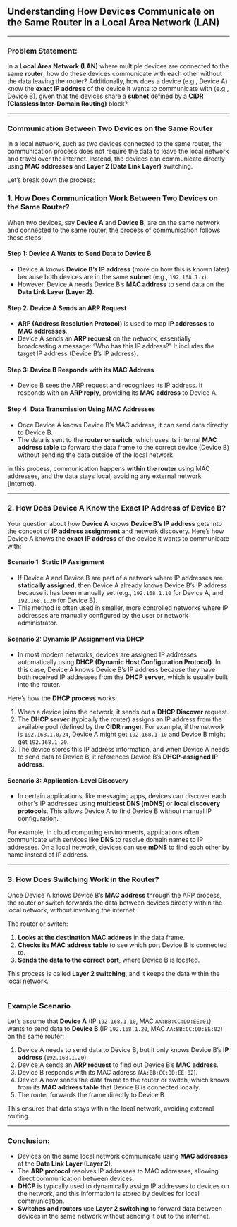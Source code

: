 ## **Understanding How Devices Communicate on the Same Router in a Local Area Network (LAN)**
---

### Problem Statement:
In a **Local Area Network (LAN)** where multiple devices are connected to the same **router**, how do these devices communicate with each other without the data leaving the router? Additionally, how does a device (e.g., Device A) know the **exact IP address** of the device it wants to communicate with (e.g., Device B), given that the devices share a **subnet** defined by a **CIDR (Classless Inter-Domain Routing)** block?

---

### Communication Between Two Devices on the Same Router

In a local network, such as two devices connected to the same router, the communication process does not require the data to leave the local network and travel over the internet. Instead, the devices can communicate directly using **MAC addresses** and **Layer 2 (Data Link Layer)** switching.

Let’s break down the process:

### 1. **How Does Communication Work Between Two Devices on the Same Router?**

When two devices, say **Device A** and **Device B**, are on the same network and connected to the same router, the process of communication follows these steps:

#### Step 1: Device A Wants to Send Data to Device B
- Device A knows **Device B’s IP address** (more on how this is known later) because both devices are in the same **subnet** (e.g., `192.168.1.x`).
- However, Device A needs Device B’s **MAC address** to send data on the **Data Link Layer (Layer 2)**.

#### Step 2: Device A Sends an ARP Request
- **ARP (Address Resolution Protocol)** is used to map **IP addresses** to **MAC addresses**.
- Device A sends an **ARP request** on the network, essentially broadcasting a message: “Who has this IP address?” It includes the target IP address (Device B’s IP address).
  
#### Step 3: Device B Responds with its MAC Address
- Device B sees the ARP request and recognizes its IP address. It responds with an **ARP reply**, providing its **MAC address** to Device A.

#### Step 4: Data Transmission Using MAC Addresses
- Once Device A knows Device B’s MAC address, it can send data directly to Device B.
- The data is sent to the **router or switch**, which uses its internal **MAC address table** to forward the data frame to the correct device (Device B) without sending the data outside of the local network.
  
In this process, communication happens **within the router** using MAC addresses, and the data stays local, avoiding any external network (internet).

---

### 2. **How Does Device A Know the Exact IP Address of Device B?**

Your question about how **Device A** knows **Device B’s IP address** gets into the concept of **IP address assignment** and network discovery. Here’s how Device A knows the **exact IP address** of the device it wants to communicate with:

#### Scenario 1: **Static IP Assignment**
- If Device A and Device B are part of a network where IP addresses are **statically assigned**, then Device A already knows Device B’s IP address because it has been manually set (e.g., `192.168.1.10` for Device A, and `192.168.1.20` for Device B).
- This method is often used in smaller, more controlled networks where IP addresses are manually configured by the user or network administrator.

#### Scenario 2: **Dynamic IP Assignment via DHCP**
- In most modern networks, devices are assigned IP addresses automatically using **DHCP (Dynamic Host Configuration Protocol)**. In this case, Device A knows Device B’s IP address because they have both received IP addresses from the **DHCP server**, which is usually built into the router.
  
Here’s how the **DHCP process** works:
1. When a device joins the network, it sends out a **DHCP Discover** request.
2. The **DHCP server** (typically the router) assigns an IP address from the available pool (defined by the **CIDR range**). For example, if the network is `192.168.1.0/24`, Device A might get `192.168.1.10` and Device B might get `192.168.1.20`.
3. The device stores this IP address information, and when Device A needs to send data to Device B, it references Device B’s **DHCP-assigned IP address**.
  
#### Scenario 3: **Application-Level Discovery**
- In certain applications, like messaging apps, devices can discover each other's IP addresses using **multicast DNS (mDNS)** or **local discovery protocols**. This allows Device A to find Device B without manual IP configuration.
  
For example, in cloud computing environments, applications often communicate with services like **DNS** to resolve domain names to IP addresses. On a local network, devices can use **mDNS** to find each other by name instead of IP address.

---

### 3. **How Does Switching Work in the Router?**

Once Device A knows Device B’s **MAC address** through the ARP process, the router or switch forwards the data between devices directly within the local network, without involving the internet.

The router or switch:
1. **Looks at the destination MAC address** in the data frame.
2. **Checks its MAC address table** to see which port Device B is connected to.
3. **Sends the data to the correct port**, where Device B is located.

This process is called **Layer 2 switching**, and it keeps the data within the local network.

---

### Example Scenario

Let’s assume that **Device A** (IP `192.168.1.10`, MAC `AA:BB:CC:DD:EE:01`) wants to send data to **Device B** (IP `192.168.1.20`, MAC `AA:BB:CC:DD:EE:02`) on the same router:

1. Device A needs to send data to Device B, but it only knows Device B’s **IP address** (`192.168.1.20`).
2. Device A sends an **ARP request** to find out Device B’s **MAC address**.
3. Device B responds with its MAC address (`AA:BB:CC:DD:EE:02`).
4. Device A now sends the data frame to the router or switch, which knows from its **MAC address table** that Device B is connected locally.
5. The router forwards the frame directly to Device B.

This ensures that data stays within the local network, avoiding external routing.

---

### Conclusion:

- Devices on the same local network communicate using **MAC addresses** at the **Data Link Layer (Layer 2)**.
- The **ARP protocol** resolves IP addresses to MAC addresses, allowing direct communication between devices.
- **DHCP** is typically used to dynamically assign IP addresses to devices on the network, and this information is stored by devices for local communication.
- **Switches and routers** use **Layer 2 switching** to forward data between devices in the same network without sending it out to the internet.
